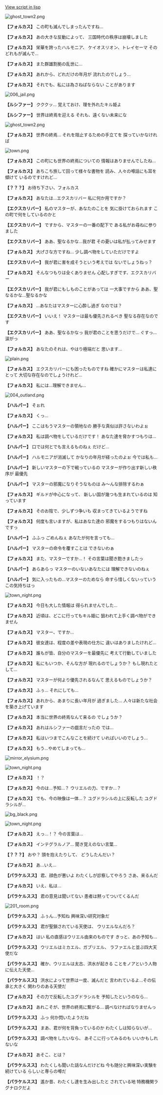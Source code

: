 [View script in lisp](../scripts/210112090.txt)

![ghost_town2.png](../images/backgrounds/ghost_town2.png)

**【フォルカス】**
この町も滅んでしまったんですね…

**【フォルカス】**
あの大きな反動によって、
三国時代の秩序は崩壊しました

**【フォルカス】**
栄華を誇ったハルモニア、
ケイオスリオン、トレイセーマ
そのどれもが滅んで…

**【フォルカス】**
また群雄割拠の乱世に…

**【フォルカス】**
あれから、どれだけの年月が
流れたのでしょう…

**【フォルカス】**
それでも、私には為さねばならない
ことがあります

![006_jail.png](../images/backgrounds/006_jail.png)

**【ルシファー】**
クククッ…
覚えておけ、理を外れたキル姫よ

**【ルシファー】**
世界は終焉を迎える
それも、遠くない未来にな

![ghost_town2.png](../images/backgrounds/ghost_town2.png)

**【フォルカス】**
世界の終焉…
それを阻止するための手立てを
探っていかなければ

![town.png](../images/backgrounds/town.png)

**【フォルカス】**
この町にも世界の終焉についての
情報はありませんでしたね…

**【フォルカス】**
あちこち旅して回って様々な書物を
読み、人々の噂話にも耳を傾けて
いるのですけれど…

**【？？？】**
お待ち下さい、フォルカス

**【フォルカス】**
あなたは…エクスカリバー
私に何か用ですか？

**【エクスカリバー】**
私のマスターが、あなたのことを
気に掛けておられます
この町で何をしているのかと

**【エクスカリバー】**
ですから、マスターの一番の配下で
ある私がお尋ねに参りました

**【エクスカリバー】**
ああ、聖なるかな…我が君
その憂いは私が払ってみせます

**【フォルカス】**
大げさな方ですね…
少し調べ物をしていただけですよ

**【エクスカリバー】**
我が君に害を成そうという考えでは
ないでしょうねっ？

**【フォルカス】**
そんなつもりは全くありません
心配しすぎです、エクスカリバー

**【エクスカリバー】**
我が君にもしものことがあっては
一大事ですから
ああ、聖なるかな…聖なるかな

**【フォルカス】**
…あなたはマスターに心酔し過ぎ
なのでは？

**【エクスカリバー】**
いいえ！
マスターは最も優先されるべき
聖なる存在なのです

**【エクスカリバー】**
ああ、聖なるかなっ
我が君のことを思うだけで…
ぐすっ…涙がっ

**【フォルカス】**
あなたのそれは、やはり極端だと
思います…

![plain.png](../images/backgrounds/plain.png)

**【フォルカス】**
エクスカリバーにも困ったものですね
確かにマスターは私達にとって
大切な存在なのでしょうけれど…

**【フォルカス】**
私には…理解できません…

![004_outland.png](../images/backgrounds/004_outland.png)

**【ハルパー】**
そぉれ

**【フォルカス】**
くっ…

**【ハルパー】**
ここはもうマスターの領地なの
勝手な真似は許さないわよぉ

**【フォルカス】**
私は調べ物をしているだけです！
あなた達を脅かすつもりは…

**【ハルパー】**
口では何とでも言えるものねぇ
だけど…

**【ハルパー】**
ハルモニアが消滅して
かなりの年月が経ったのよぉ
今では私も…

**【ハルパー】**
新しいマスターの下で戦っているの
マスターが作り出す新しい秩序が
最優先

**【ハルパー】**
マスターの邪魔になりそうなものは
み～んな排除するわぁ

**【フォルカス】**
ギルドが中心になって、
新しい国が幾つも生まれているのは
知っています

**【フォルカス】**
そのお陰で、少しずつ争いも
収まってきているようですね

**【フォルカス】**
何度も言いますが、私はあなた達の
邪魔をするつもりはないんですっ

**【ハルパー】**
ふふっ
ごめんねぇ
あなたが何を言っても…

**【ハルパー】**
マスターの命令を覆すことは
できないわぁ

**【フォルカス】**
また、マスターですか…！
その言葉は聞き飽きましたっ

**【ハルパー】**
あらあらっ
マスターのいないあなたには
理解できないのねぇ

**【ハルパー】**
気に入ったもの…マスターのためなら
命すら惜しくないっていう
この気持ちはっ

![town_night.png](../images/backgrounds/town_night.png)

**【フォルカス】**
今日も大した情報は
得られませんでした…

**【フォルカス】**
近頃は、どこに行ってもキル姫に
狙われて上手く調べ物ができません

**【フォルカス】**
マスター、ですか…

**【フォルカス】**
彼女達は、程度の差や表現の仕方に
違いはありましたけれど…

**【フォルカス】**
誰もが皆、自分のマスターを最優先に
考えて行動していました

**【フォルカス】**
私にもいつか、そんな方が
現れるのでしょうか？
もし現れたとして…

**【フォルカス】**
マスターが何より優先されるなんて
思えるものでしょうか？

**【フォルカス】**
ふぅ…
それにしても…

**【フォルカス】**
あれから、あまりに長い年月が
過ぎました…
人々は新たな社会を築き上げています

**【フォルカス】**
本当に世界の終焉なんて来るの
でしょうか？

**【フォルカス】**
あれはルシファーの戯言だったの
では…

**【フォルカス】**
私はいつまでこんなことを続けて
いればいいのでしょう…

**【フォルカス】**
もう…やめてしまっても…

![mirror_elysium.png](../images/backgrounds/mirror_elysium.png)

![town_night.png](../images/backgrounds/town_night.png)

**【フォルカス】**
！？

**【フォルカス】**
今のは…予知…？
ウリエルの力、ですか…？

**【フォルカス】**
でも、今の映像は一体…？
ユグドラシルの上に反転した
ユグドラシルが…

![bg_black.png](../images/backgrounds/bg_black.png)

![town_night.png](../images/backgrounds/town_night.png)

**【フォルカス】**
えっ…！？
今の言葉は…

**【フォルカス】**
インテグラルノア…
聞き覚えのない言葉…

**【？？？】**
おや？
頭を抱えたりして、
どうしたんだい？

**【フォルカス】**
あ…いえ…

**【パラケルスス】**
君、顔色が悪いよ
わたくしが診察してやろう
さあ、来るんだ

**【フォルカス】**
いえ、私は…

**【パラケルスス】**
君の意見は聞いてない
患者は黙ってついてくるんだ

![201_room.png](../images/backgrounds/201_room.png)

**【パラケルスス】**
ふぅん…予知ね
興味深い研究対象だ

**【パラケルスス】**
君が聖鎖されている天使は、
ウリエルなんだろ？

**【フォルカス】**
はい
私の直感はウリエル由来のものです
きっと、あの予知も…

**【パラケルスス】**
ウリエルはミカエル、ガブリエル、
ラファエルと並ぶ四大天使だな

**【パラケルスス】**
確か、ウリエルは太古、洪水が起きる
ことをノアという人物に伝えた天使…

**【パラケルスス】**
洪水によって世界は一度、滅んだと
言われているよ…その伝承と大きく
関わりのある天使だ

**【フォルカス】**
その力で反転したユグドラシルを
予知したというのなら…

**【フォルカス】**
あれこそが、世界の終焉に繋がる…
調べなければなりませんっ

**【パラケルスス】**
ふっ
何か閃いたようだね

**【パラケルスス】**
まあ、君が何を背負っているのか
わたくしは知らないが…

**【パラケルスス】**
調べ物をしたいなら、
あそこに行ってみるのも
いいかもしれないな

**【フォルカス】**
あそこ、とは？

**【パラケルスス】**
わたくしも聞いた話なんだけどね
今も随分と興味深い実験を続けている
らしいと専らの噂だ

**【パラケルスス】**
遙か昔、わたくし達を生み出したと
されている地
特務機関ラグナロクだよ